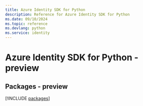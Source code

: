 ```yaml
---
title: Azure Identity SDK for Python
description: Reference for Azure Identity SDK for Python
ms.date: 09/10/2024
ms.topic: reference
ms.devlang: python
ms.service: identity
---
```

# Azure Identity SDK for Python - preview
## Packages - preview
[!INCLUDE [packages](identity-index.md)]